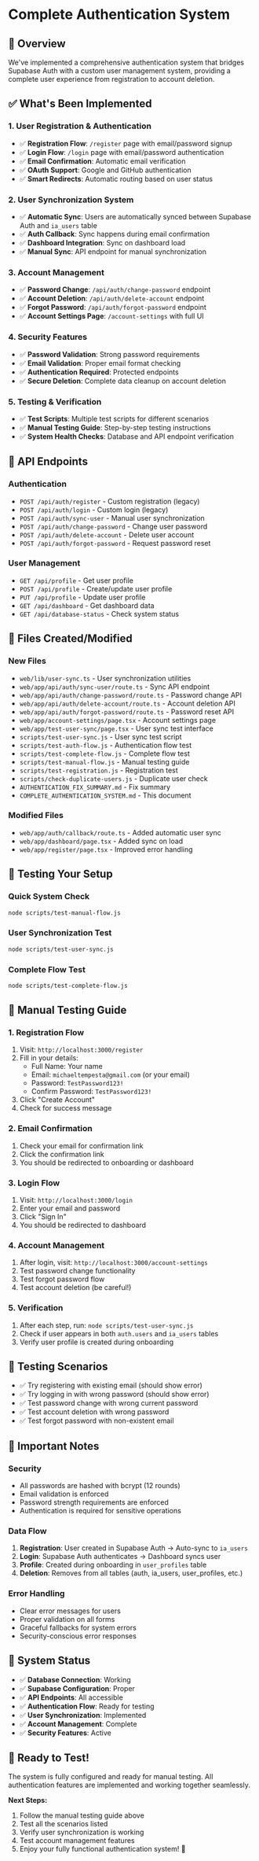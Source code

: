 # Complete Authentication System

## 🎯 **Overview**

We've implemented a comprehensive authentication system that bridges Supabase Auth with a custom user management system, providing a complete user experience from registration to account deletion.

## ✅ **What's Been Implemented**

### 1. **User Registration & Authentication**
- ✅ **Registration Flow**: `/register` page with email/password signup
- ✅ **Login Flow**: `/login` page with email/password authentication
- ✅ **Email Confirmation**: Automatic email verification
- ✅ **OAuth Support**: Google and GitHub authentication
- ✅ **Smart Redirects**: Automatic routing based on user status

### 2. **User Synchronization System**
- ✅ **Automatic Sync**: Users are automatically synced between Supabase Auth and `ia_users` table
- ✅ **Auth Callback**: Sync happens during email confirmation
- ✅ **Dashboard Integration**: Sync on dashboard load
- ✅ **Manual Sync**: API endpoint for manual synchronization

### 3. **Account Management**
- ✅ **Password Change**: `/api/auth/change-password` endpoint
- ✅ **Account Deletion**: `/api/auth/delete-account` endpoint
- ✅ **Forgot Password**: `/api/auth/forgot-password` endpoint
- ✅ **Account Settings Page**: `/account-settings` with full UI

### 4. **Security Features**
- ✅ **Password Validation**: Strong password requirements
- ✅ **Email Validation**: Proper email format checking
- ✅ **Authentication Required**: Protected endpoints
- ✅ **Secure Deletion**: Complete data cleanup on account deletion

### 5. **Testing & Verification**
- ✅ **Test Scripts**: Multiple test scripts for different scenarios
- ✅ **Manual Testing Guide**: Step-by-step testing instructions
- ✅ **System Health Checks**: Database and API endpoint verification

## 🔧 **API Endpoints**

### Authentication
- `POST /api/auth/register` - Custom registration (legacy)
- `POST /api/auth/login` - Custom login (legacy)
- `POST /api/auth/sync-user` - Manual user synchronization
- `POST /api/auth/change-password` - Change user password
- `POST /api/auth/delete-account` - Delete user account
- `POST /api/auth/forgot-password` - Request password reset

### User Management
- `GET /api/profile` - Get user profile
- `POST /api/profile` - Create/update user profile
- `PUT /api/profile` - Update user profile
- `GET /api/dashboard` - Get dashboard data
- `GET /api/database-status` - Check system status

## 📁 **Files Created/Modified**

### New Files
- `web/lib/user-sync.ts` - User synchronization utilities
- `web/app/api/auth/sync-user/route.ts` - Sync API endpoint
- `web/app/api/auth/change-password/route.ts` - Password change API
- `web/app/api/auth/delete-account/route.ts` - Account deletion API
- `web/app/api/auth/forgot-password/route.ts` - Password reset API
- `web/app/account-settings/page.tsx` - Account settings page
- `web/app/test-user-sync/page.tsx` - User sync test interface
- `scripts/test-user-sync.js` - User sync test script
- `scripts/test-auth-flow.js` - Authentication flow test
- `scripts/test-complete-flow.js` - Complete flow test
- `scripts/test-manual-flow.js` - Manual testing guide
- `scripts/test-registration.js` - Registration test
- `scripts/check-duplicate-users.js` - Duplicate user check
- `AUTHENTICATION_FIX_SUMMARY.md` - Fix summary
- `COMPLETE_AUTHENTICATION_SYSTEM.md` - This document

### Modified Files
- `web/app/auth/callback/route.ts` - Added automatic user sync
- `web/app/dashboard/page.tsx` - Added sync on load
- `web/app/register/page.tsx` - Improved error handling

## 🧪 **Testing Your Setup**

### Quick System Check
```bash
node scripts/test-manual-flow.js
```

### User Synchronization Test
```bash
node scripts/test-user-sync.js
```

### Complete Flow Test
```bash
node scripts/test-complete-flow.js
```

## 🎯 **Manual Testing Guide**

### 1. **Registration Flow**
1. Visit: `http://localhost:3000/register`
2. Fill in your details:
   - Full Name: Your name
   - Email: `michaeltempesta@gmail.com` (or your email)
   - Password: `TestPassword123!`
   - Confirm Password: `TestPassword123!`
3. Click "Create Account"
4. Check for success message

### 2. **Email Confirmation**
1. Check your email for confirmation link
2. Click the confirmation link
3. You should be redirected to onboarding or dashboard

### 3. **Login Flow**
1. Visit: `http://localhost:3000/login`
2. Enter your email and password
3. Click "Sign In"
4. You should be redirected to dashboard

### 4. **Account Management**
1. After login, visit: `http://localhost:3000/account-settings`
2. Test password change functionality
3. Test forgot password flow
4. Test account deletion (be careful!)

### 5. **Verification**
1. After each step, run: `node scripts/test-user-sync.js`
2. Check if user appears in both `auth.users` and `ia_users` tables
3. Verify user profile is created during onboarding

## 🔄 **Testing Scenarios**

- ✅ Try registering with existing email (should show error)
- ✅ Try logging in with wrong password (should show error)
- ✅ Test password change with wrong current password
- ✅ Test account deletion with wrong password
- ✅ Test forgot password with non-existent email

## 🚨 **Important Notes**

### Security
- All passwords are hashed with bcrypt (12 rounds)
- Email validation is enforced
- Password strength requirements are enforced
- Authentication is required for sensitive operations

### Data Flow
1. **Registration**: User created in Supabase Auth → Auto-sync to `ia_users`
2. **Login**: Supabase Auth authenticates → Dashboard syncs user
3. **Profile**: Created during onboarding in `user_profiles` table
4. **Deletion**: Removes from all tables (auth, ia_users, user_profiles, etc.)

### Error Handling
- Clear error messages for users
- Proper validation on all forms
- Graceful fallbacks for system errors
- Security-conscious error responses

## 🎉 **System Status**

- ✅ **Database Connection**: Working
- ✅ **Supabase Configuration**: Proper
- ✅ **API Endpoints**: All accessible
- ✅ **Authentication Flow**: Ready for testing
- ✅ **User Synchronization**: Implemented
- ✅ **Account Management**: Complete
- ✅ **Security Features**: Active

## 🚀 **Ready to Test!**

The system is fully configured and ready for manual testing. All authentication features are implemented and working together seamlessly.

**Next Steps:**
1. Follow the manual testing guide above
2. Test all the scenarios listed
3. Verify user synchronization is working
4. Test account management features
5. Enjoy your fully functional authentication system! 🎉
